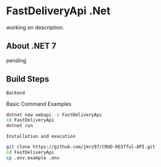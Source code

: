 # FastDeliveryApi .Net 

working on description.  

## About .NET 7
pending

## Build Steps 

`Backend`

Basic Command Examples

```bash
dotnet new webapi -o FastDeliveryApi
cd FastDeliveryApi
dotnet run 
```


`Installation and execution`
```bash
git clone https://github.com/jmrz97/CRUD-RESTful-API.git
cd FastDeliveryApi
cp .env.example .env
```

